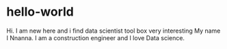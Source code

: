# hello-world
Hi. I am new here and i find data scientist tool box very interesting
My name I Nnanna. I am a construction engineer and I love Data science. 

